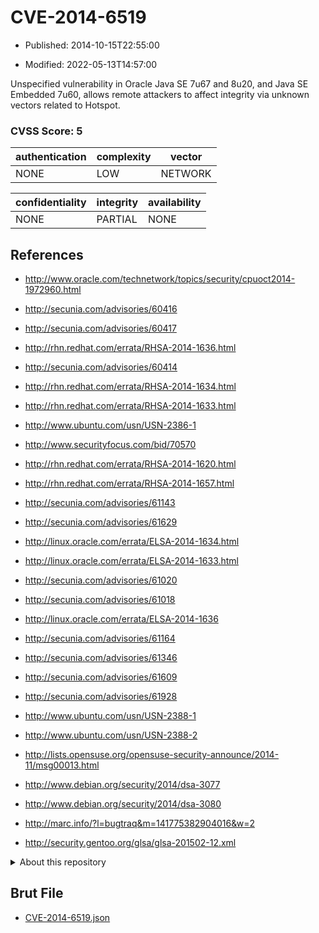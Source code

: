 # CVE-2014-6519

- Published: 2014-10-15T22:55:00

- Modified: 2022-05-13T14:57:00

Unspecified vulnerability in Oracle Java SE 7u67 and 8u20, and Java SE Embedded 7u60, allows remote attackers to affect integrity via unknown vectors related to Hotspot.

### CVSS Score: **5**

| authentication | complexity | vector |
| --- | --- | --- |
| NONE | LOW | NETWORK |

| confidentiality | integrity | availability |
| --- | --- | --- |
| NONE | PARTIAL | NONE |

## References

* http://www.oracle.com/technetwork/topics/security/cpuoct2014-1972960.html

* http://secunia.com/advisories/60416

* http://secunia.com/advisories/60417

* http://rhn.redhat.com/errata/RHSA-2014-1636.html

* http://secunia.com/advisories/60414

* http://rhn.redhat.com/errata/RHSA-2014-1634.html

* http://rhn.redhat.com/errata/RHSA-2014-1633.html

* http://www.ubuntu.com/usn/USN-2386-1

* http://www.securityfocus.com/bid/70570

* http://rhn.redhat.com/errata/RHSA-2014-1620.html

* http://rhn.redhat.com/errata/RHSA-2014-1657.html

* http://secunia.com/advisories/61143

* http://secunia.com/advisories/61629

* http://linux.oracle.com/errata/ELSA-2014-1634.html

* http://linux.oracle.com/errata/ELSA-2014-1633.html

* http://secunia.com/advisories/61020

* http://secunia.com/advisories/61018

* http://linux.oracle.com/errata/ELSA-2014-1636

* http://secunia.com/advisories/61164

* http://secunia.com/advisories/61346

* http://secunia.com/advisories/61609

* http://secunia.com/advisories/61928

* http://www.ubuntu.com/usn/USN-2388-1

* http://www.ubuntu.com/usn/USN-2388-2

* http://lists.opensuse.org/opensuse-security-announce/2014-11/msg00013.html

* http://www.debian.org/security/2014/dsa-3077

* http://www.debian.org/security/2014/dsa-3080

* http://marc.info/?l=bugtraq&m=141775382904016&w=2

* http://security.gentoo.org/glsa/glsa-201502-12.xml

<details>
<summary>About this repository</summary> 

  This repository is part of the project [Live Hack CVE](https://github.com/Live-Hack-CVE). Main website can be found [www.live-hack.org](https://www.live-hack.org) 
  
  Made by [Sn0wAlice](https://github.com/Sn0wAlice) for the people that care about security and need to have a feed of the latest CVEs. Hope you enjoy it, don't forget to star the repo and follow me on [Twitter](https://twitter.com/Sn0wAlice) and [Github](https://github.com/Sn0wAlice). And that is my [personnal website](https://www.alice-snow.me/)

  - [Home Page](https://github.com/Live-Hack-CVE)
  - [Framework](https://github.com/Live-Hack-CVE/cve-framework)
  - [CVE database](https://github.com/Live-Hack-CVE/full_database)
  - [Changelog](https://github.com/Live-Hack-CVE/Changelog)
</details>

## Brut File

* [CVE-2014-6519.json](https://raw.githubusercontent.com/Live-Hack-CVE/full_database/main/cves/2014/CVE-2014-6519.json)

